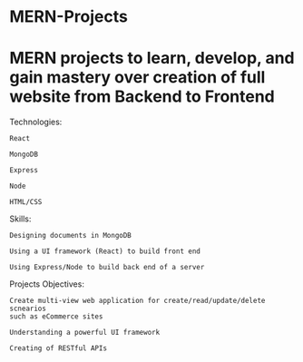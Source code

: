 # MERN-Projects
# MERN projects to learn, develop, and gain mastery over creation of full website from Backend to Frontend

Technologies:

    React
    
    MongoDB
    
    Express
    
    Node
    
    HTML/CSS

Skills:

    Designing documents in MongoDB
    
    Using a UI framework (React) to build front end
    
    Using Express/Node to build back end of a server
  
Projects Objectives:
  
    Create multi-view web application for create/read/update/delete scnearios
    such as eCommerce sites
   
    Understanding a powerful UI framework 
  
    Creating of RESTful APIs
  
